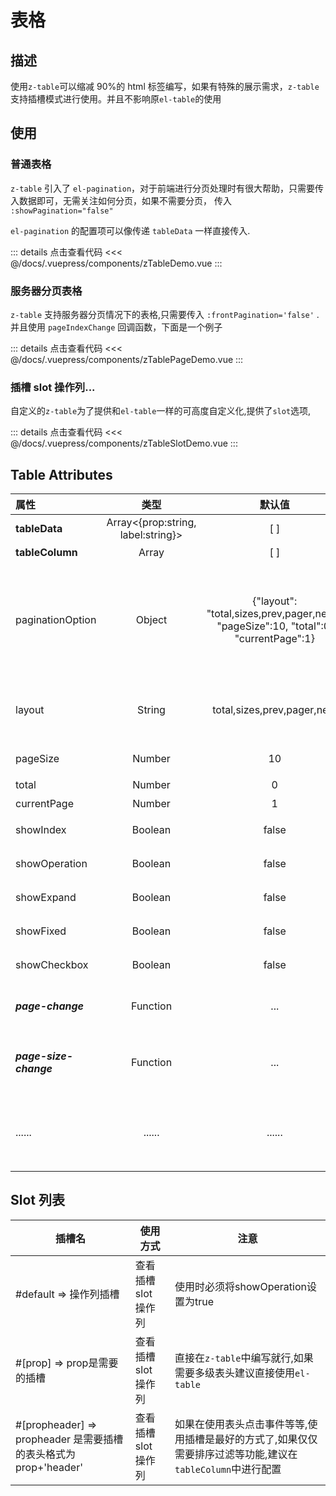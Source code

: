 # 表格

## 描述

使用`z-table`可以缩减 90%的 html 标签编写，如果有特殊的展示需求，`z-table`支持插槽模式进行使用。并且不影响原`el-table`的使用

## 使用

### 普通表格

`z-table` 引入了 `el-pagination`，对于前端进行分页处理时有很大帮助，只需要传入数据即可，无需关注如何分页，如果不需要分页，
传入 `:showPagination="false"`

`el-pagination` 的配置项可以像传递 `tableData` 一样直接传入.

<ClientOnly><zTableDemo/></ClientOnly>

::: details 点击查看代码
<<< @/docs/.vuepress/components/zTableDemo.vue
:::

### 服务器分页表格

`z-table` 支持服务器分页情况下的表格,只需要传入 `:frontPagination='false'` . 并且使用 `pageIndexChange` 回调函数，下面是一个例子

<ClientOnly><zTablePageDemo/></ClientOnly>

::: details 点击查看代码
<<< @/docs/.vuepress/components/zTablePageDemo.vue
:::



### 插槽 slot 操作列...

自定义的`z-table`为了提供和`el-table`一样的可高度自定义化,提供了`slot`选项,

<ClientOnly><zTableSlotDemo/></ClientOnly>

::: details 点击查看代码
<<< @/docs/.vuepress/components/zTableSlotDemo.vue
:::


## Table Attributes

| 属性                   |                类型                |                                            默认值                                             | 说明                                                                                                                            |
| :--------------------- | :--------------------------------: | :-------------------------------------------------------------------------------------------: | ------------------------------------------------------------------------------------------------------------------------------- |
| **tableData**          | Array<{prop:string, label:string}> |                                              [ ]                                              | 表格数据                                                                                                                        |
| **tableColumn**        |               Array                |                                              [ ]                                              | 表格项                                                                                                                          |
| paginationOption       |               Object               | {\"layout\": \"total,sizes,prev,pager,next\", \"pageSize\":10, "total\":0, \"currentPage\":1} | 分页配置集合，支持所有的 pagination 配置项[el-pagination组件 \| Element](https://element.eleme.cn/#/zh-CN/component/pagination) |
| layout                 |               String               |                                  total,sizes,prev,pager,next                                  | 组件布局，子组件名用逗号分隔                                                                                                    |
| pageSize               |               Number               |                                              10                                               | 每页显示条目个数                                                                                                                |
| total                  |               Number               |                                               0                                               | 总条目数                                                                                                                        |
| currentPage            |               Number               |                                               1                                               | 当前页数                                                                                                                        |
| showIndex              |              Boolean               |                                             false                                             | 是否展示序号                                                                                                                    |
| showOperation          |              Boolean               |                                             false                                             | 是否展示操作列                                                                                                                  |
| showExpand             |              Boolean               |                                             false                                             | 是否展示展开列                                                                                                                  |
| showFixed              |              Boolean               |                                             false                                             | 是否固定列                                                                                                                      |
| showCheckbox           |              Boolean               |                                             false                                             | 是否开启多选框                                                                                                                  |
| ***page-change***      |              Function              |                                              ...                                              | 页码改变时的钩子函数                                                                                                            |
| ***page-size-change*** |              Function              |                                              ...                                              | 页面展示数量变化时的钩子函数                                                                                                    |
| ......                 |               ......               |                                            ......                                             | ....其他属性,请参考[el-table组件 \| Element](https://element.eleme.cn/#/zh-CN/component/table)                                  |

## Slot 列表

| 插槽名                                                           | 使用方式             | 注意                                                                                                       |
| ---------------------------------------------------------------- | -------------------- | ---------------------------------------------------------------------------------------------------------- |
| #default => 操作列插槽                                           | 查看插槽 slot 操作列 | 使用时必须将showOperation设置为true                                                                        |
| #[prop] => prop是需要的插槽                                      | 查看插槽 slot 操作列 | 直接在`z-table`中编写就行,如果需要多级表头建议直接使用`el-table`                                           |
| #[propheader] => propheader 是需要插槽的表头格式为 prop+'header' | 查看插槽 slot 操作列 | 如果在使用表头点击事件等等,使用插槽是最好的方式了,如果仅仅需要排序过滤等功能,建议在`tableColumn`中进行配置 |


